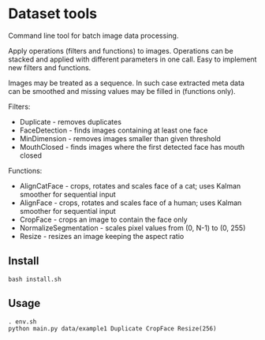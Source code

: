 # Dataset tools

Command line tool for batch image data processing.  

Apply operations (filters and functions) to images. Operations can be stacked and applied with different parameters in one call. Easy to implement new filters and functions.  

Images may be treated as a sequence. In such case extracted meta data can be smoothed and missing values may be filled in (functions only).

Filters:
- Duplicate - removes duplicates
- FaceDetection - finds images containing at least one face
- MinDimension - removes images smaller than given threshold
- MouthClosed - finds images where the first detected face has mouth closed

Functions:
- AlignCatFace - crops, rotates and scales face of a cat; uses Kalman smoother for sequential input
- AlignFace - crops, rotates and scales face of a human; uses Kalman smoother for sequential input
- CropFace - crops an image to contain the face only
- NormalizeSegmentation - scales pixel values from (0, N-1) to (0, 255)
- Resize - resizes an image keeping the aspect ratio

## Install

```
bash install.sh
```

## Usage

```
. env.sh
python main.py data/example1 Duplicate CropFace Resize(256)
```
